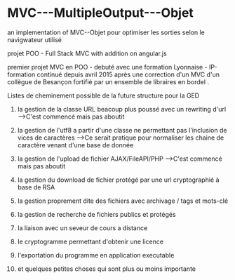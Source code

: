 # MVC---MultipleOutput---Objet
an implementation of MVC--Objet pour optimiser les sorties selon le navigwateur utilisé

projet POO - Full Stack MVC with addition on angular.js

premier projet MVC en POO - debuté avec une formation Lyonnaise - IP-formation
continué depuis avril 2015 après une correction d'un MVC d'un collègue de Besançon
fortifié par un ensemble de libraires en bordel .

Listes de cheminement possible de la future structure pour la GED

1. la gestion de la classe URL beacoup plus poussé avec un rewriting d'url
-->C'est commencé mais pas aboutit

2. la gestion de l'utf8 a partir d'une classe ne permettant pas l'inclusion de vices de caractères
-->Ce serait pratique pour normaliser les chaine de caractère venant d'une base de donnée

3. la gestion de l'upload de fichier AJAX/FileAPI/PHP
-->C'est commencé mais pas aboutit
4. la gestion du download de fichier protégé par une url cryptographié à base de RSA
5. la gestion proprement dite des fichiers avec archivage / tags et mots-clé
6. la gestion de recherche de fichiers publics et protégés
7. la liaison avec un seveur de cours a distance
8. le cryptogramme permettant d'obtenir une licence
9. l'exportation du programme en application executable

10. et quelques petites choses qui sont plus ou moins importante
